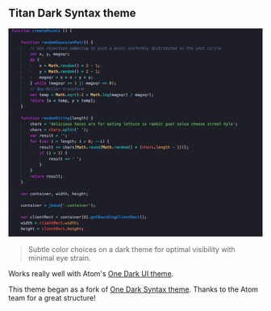 ## Titan Dark Syntax theme

![titan-dark-syntax](https://raw.githubusercontent.com/chrisgonzalez/titan-dark-syntax/image/sample.png)

> Subtle color choices on a dark theme for optimal visibility with minimal eye strain.

Works really well with Atom's [One Dark UI theme](https://atom.io/themes/one-dark-ui).

This theme began as a fork of [One Dark Syntax theme](https://atom.io/themes/one-dark-syntax). Thanks to the Atom team for a great structure!
